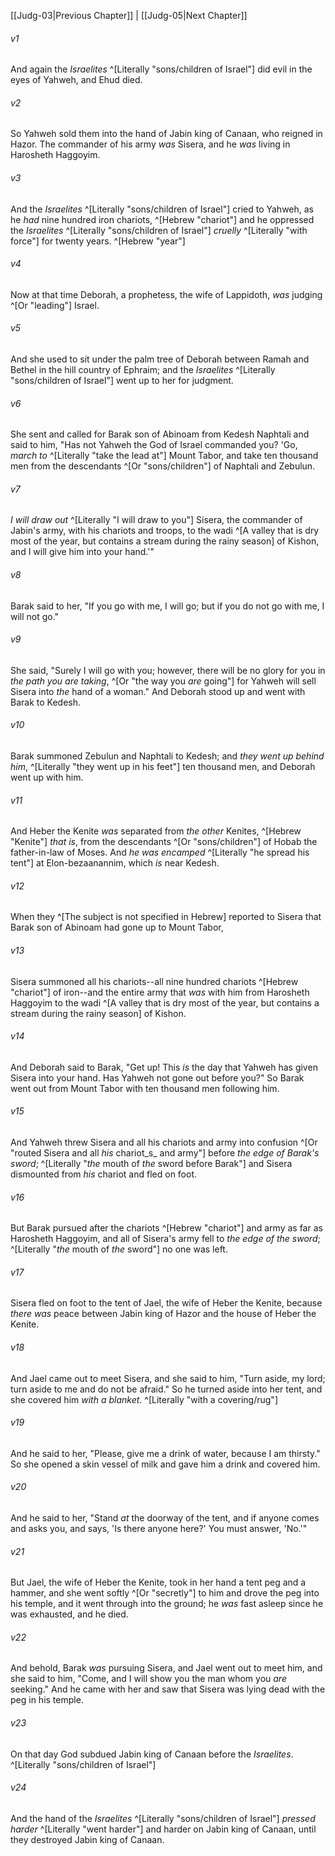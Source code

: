 ﻿---
aliases:
  - Judges 4
---

[[Judg-03|Previous Chapter]] | [[Judg-05|Next Chapter]]

###### v1
And again the _Israelites_ ^[Literally "sons/children of Israel"] did evil in the eyes of Yahweh, and Ehud died.

###### v2
So Yahweh sold them into the hand of Jabin king of Canaan, who reigned in Hazor. The commander of his army _was_ Sisera, and he _was_ living in Harosheth Haggoyim.

###### v3
And the _Israelites_ ^[Literally "sons/children of Israel"] cried to Yahweh, as he _had_ nine hundred iron chariots, ^[Hebrew "chariot"] and he oppressed the _Israelites_ ^[Literally "sons/children of Israel"] _cruelly_ ^[Literally "with force"] for twenty years. ^[Hebrew "year"]

###### v4
Now at that time Deborah, a prophetess, the wife of Lappidoth, _was_ judging ^[Or "leading"] Israel.

###### v5
And she used to sit under the palm tree of Deborah between Ramah and Bethel in the hill country of Ephraim; and the _Israelites_ ^[Literally "sons/children of Israel"] went up to her for judgment.

###### v6
She sent and called for Barak son of Abinoam from Kedesh Naphtali and said to him, "Has not Yahweh the God of Israel commanded you? 'Go, _march to_ ^[Literally "take the lead at"] Mount Tabor, and take ten thousand men from the descendants ^[Or "sons/children"] of Naphtali and Zebulun.

###### v7
_I will draw out_ ^[Literally "I will draw to you"] Sisera, the commander of Jabin's army, with his chariots and troops, to the wadi ^[A valley that is dry most of the year, but contains a stream during the rainy season] of Kishon, and I will give him into your hand.'"

###### v8
Barak said to her, "If you go with me, I will go; but if you do not go with me, I will not go."

###### v9
She said, "Surely I will go with you; however, there will be no glory for you in _the path you are taking_, ^[Or "the way you _are_ going"] for Yahweh will sell Sisera into _the_ hand of a woman." And Deborah stood up and went with Barak to Kedesh.

###### v10
Barak summoned Zebulun and Naphtali to Kedesh; and _they went up behind him_, ^[Literally "they went up in his feet"] ten thousand men, and Deborah went up with him.

###### v11
And Heber the Kenite _was_ separated from _the other_ Kenites, ^[Hebrew "Kenite"] _that is_, from the descendants ^[Or "sons/children"] of Hobab the father-in-law of Moses. And _he was encamped_ ^[Literally "he spread his tent"] at Elon-bezaanannim, which _is_ near Kedesh.

###### v12
When they ^[The subject is not specified in Hebrew] reported to Sisera that Barak son of Abinoam had gone up to Mount Tabor,

###### v13
Sisera summoned all his chariots--all nine hundred chariots ^[Hebrew "chariot"] of iron--and the entire army that _was_ with him from Harosheth Haggoyim to the wadi ^[A valley that is dry most of the year, but contains a stream during the rainy season] of Kishon.

###### v14
And Deborah said to Barak, "Get up! This _is_ the day that Yahweh has given Sisera into your hand. Has Yahweh not gone out before you?" So Barak went out from Mount Tabor with ten thousand men following him.

###### v15
And Yahweh threw Sisera and all his chariots and army into confusion ^[Or "routed Sisera and all _his_ chariot_s_ and army"] before _the edge of Barak's sword_; ^[Literally "_the_ mouth of _the_ sword before Barak"] and Sisera dismounted from _his_ chariot and fled on foot.

###### v16
But Barak pursued after the chariots ^[Hebrew "chariot"] and army as far as Harosheth Haggoyim, and all of Sisera's army fell to _the edge of the sword_; ^[Literally "_the_ mouth of _the_ sword"] no one was left.

###### v17
Sisera fled on foot to the tent of Jael, the wife of Heber the Kenite, because _there was_ peace between Jabin king of Hazor and the house of Heber the Kenite.

###### v18
And Jael came out to meet Sisera, and she said to him, "Turn aside, my lord; turn aside to me and do not be afraid." So he turned aside into her tent, and she covered him _with a blanket_. ^[Literally "with a covering/rug"]

###### v19
And he said to her, "Please, give me a drink of water, because I am thirsty." So she opened a skin vessel of milk and gave him a drink and covered him.

###### v20
And he said to her, "Stand _at_ the doorway of the tent, and if anyone comes and asks you, and says, 'Is there anyone here?' You must answer, 'No.'"

###### v21
But Jael, the wife of Heber the Kenite, took in her hand a tent peg and a hammer, and she went softly ^[Or "secretly"] to him and drove the peg into his temple, and it went through into the ground; he _was_ fast asleep since he was exhausted, and he died.

###### v22
And behold, Barak _was_ pursuing Sisera, and Jael went out to meet him, and she said to him, "Come, and I will show you the man whom you _are_ seeking." And he came with her and saw that Sisera was lying dead with the peg in his temple.

###### v23
On that day God subdued Jabin king of Canaan before the _Israelites_. ^[Literally "sons/children of Israel"]

###### v24
And the hand of the _Israelites_ ^[Literally "sons/children of Israel"] _pressed harder_ ^[Literally "went harder"] and harder on Jabin king of Canaan, until they destroyed Jabin king of Canaan.